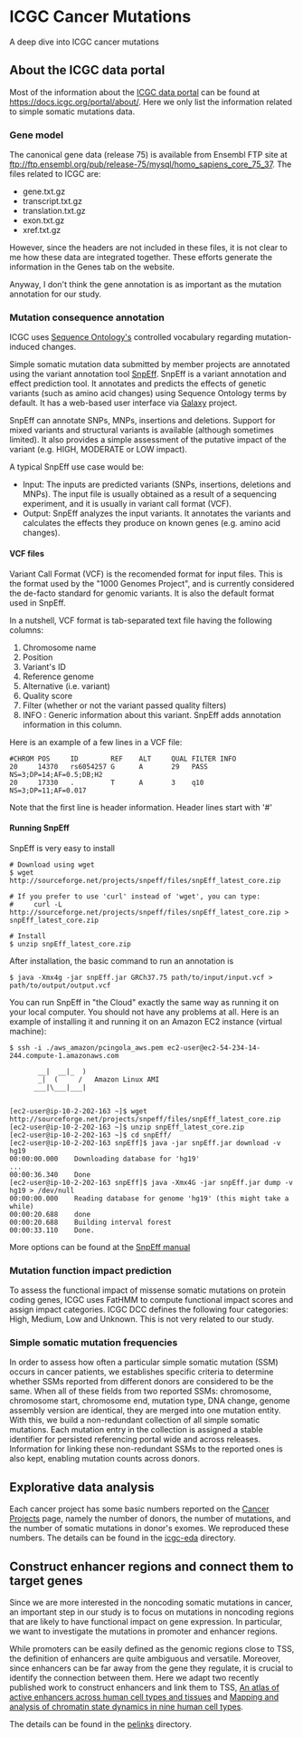 # ICGC Cancer Mutations
A deep dive into ICGC cancer mutations

## About the ICGC data portal
Most of the information about the [ICGC data portal](https://dcc.icgc.org) can be found at https://docs.icgc.org/portal/about/. Here we only list the information related to simple somatic mutations data. 

### Gene model
The canonical gene data (release 75) is available from Ensembl FTP site at ftp://ftp.ensembl.org/pub/release-75/mysql/homo_sapiens_core_75_37. The files related to ICGC are:

* gene.txt.gz
* transcript.txt.gz
* translation.txt.gz
* exon.txt.gz
* xref.txt.gz

However, since the headers are not included in these files, it is not clear to me how these data are integrated together. These efforts generate the information in the Genes tab on the website. 

Anyway, I don't think the gene annotation is as important as the mutation annotation for our study.

### Mutation consequence annotation
ICGC uses [Sequence Ontology's](www.sequenceontology.org) controlled vocabulary regarding mutation-induced changes. 

Simple somatic mutation data submitted by member projects are annotated using the variant annotation tool [SnpEff](http://snpeff.sourceforge.net/SnpEff.html). SnpEff is a variant annotation and effect prediction tool. It annotates and predicts the effects of genetic variants (such as amino acid changes) using Sequence Ontology terms by default. It has a web-based user interface via [Galaxy](https://usegalaxy.org) project.

SnpEff can annotate SNPs, MNPs, insertions and deletions. Support for mixed variants and structural variants is available (although sometimes limited). It also provides a simple assessment of the putative impact of the variant (e.g. HIGH, MODERATE or LOW impact).

A typical SnpEff use case would be:

* Input: The inputs are predicted variants (SNPs, insertions, deletions and MNPs). The input file is usually obtained as a result of a sequencing experiment, and it is usually in variant call format (VCF).
* Output: SnpEff analyzes the input variants. It annotates the variants and calculates the effects they produce on known genes (e.g. amino acid changes).

#### VCF files
Variant Call Format (VCF) is the recomended format for input files. This is the format used by the "1000 Genomes Project", and is currently considered the de-facto standard for genomic variants. It is also the default format used in SnpEff.

In a nutshell, VCF format is tab-separated text file having the following columns:

1. Chromosome name
2. Position
3. Variant's ID
4. Reference genome
5. Alternative (i.e. variant)
6. Quality score
7. Filter (whether or not the variant passed quality filters)
8. INFO : Generic information about this variant. SnpEff adds annotation information in this column.

Here is an example of a few lines in a VCF file:

```
#CHROM POS     ID        REF    ALT     QUAL FILTER INFO                    
20     14370   rs6054257 G      A       29   PASS   NS=3;DP=14;AF=0.5;DB;H2
20     17330   .         T      A       3    q10    NS=3;DP=11;AF=0.017   
```

Note that the first line is header information. Header lines start with '#'

#### Running SnpEff
SnpEff is very easy to install

```
# Download using wget
$ wget http://sourceforge.net/projects/snpeff/files/snpEff_latest_core.zip

# If you prefer to use 'curl' instead of 'wget', you can type:
#     curl -L http://sourceforge.net/projects/snpeff/files/snpEff_latest_core.zip > snpEff_latest_core.zip

# Install
$ unzip snpEff_latest_core.zip 
```

After installation, the basic command to run an annotation is 

```
$ java -Xmx4g -jar snpEff.jar GRCh37.75 path/to/input/input.vcf > path/to/output/output.vcf
```

You can run SnpEff in "the Cloud" exactly the same way as running it on your local computer. You should not have any problems at all.
Here is an example of installing it and running it on an Amazon EC2 instance (virtual machine):

```
$ ssh -i ./aws_amazon/pcingola_aws.pem ec2-user@ec2-54-234-14-244.compute-1.amazonaws.com

       __|  __|_  )
       _|  (     /   Amazon Linux AMI
      ___|\___|___|


[ec2-user@ip-10-2-202-163 ~]$ wget http://sourceforge.net/projects/snpeff/files/snpEff_latest_core.zip
[ec2-user@ip-10-2-202-163 ~]$ unzip snpEff_latest_core.zip
[ec2-user@ip-10-2-202-163 ~]$ cd snpEff/
[ec2-user@ip-10-2-202-163 snpEff]$ java -jar snpEff.jar download -v hg19
00:00:00.000    Downloading database for 'hg19'
...
00:00:36.340    Done
[ec2-user@ip-10-2-202-163 snpEff]$ java -Xmx4G -jar snpEff.jar dump -v hg19 > /dev/null
00:00:00.000    Reading database for genome 'hg19' (this might take a while)
00:00:20.688    done
00:00:20.688    Building interval forest
00:00:33.110    Done.
```
More options can be found at the [SnpEff manual](http://snpeff.sourceforge.net/SnpEff_manual.html)

### Mutation function impact prediction
To assess the functional impact of missense somatic mutations on protein coding genes, ICGC uses FatHMM to compute functional impact scores and assign impact categories. ICGC DCC defines the following four categories: High, Medium, Low and Unknown. This is not very related to our study.

### Simple somatic mutation frequencies
In order to assess how often a particular simple somatic mutation (SSM) occurs in cancer patients, we establishes specific criteria to determine whether SSMs reported from different donors are considered to be the same. When all of these fields from two reported SSMs: chromosome, chromosome start, chromosome end, mutation type, DNA change, genome assembly version are identical, they are merged into one mutation entity. With this, we build a non-redundant collection of all simple somatic mutations. Each mutation entry in the collection is assigned a stable identifier for persisted referencing portal wide and across releases. Information for linking these non-redundant SSMs to the reported ones is also kept, enabling mutation counts across donors.

## Explorative data analysis
Each cancer project has some basic numbers reported on the [Cancer Projects](https://dcc.icgc.org/projects) page, namely the number of donors, the number of mutations, and the number of somatic mutations in donor's exomes. We reproduced these numbers. The details can be found in the [icgc-eda](https://github.com/jz132/cancer-mutations/tree/master/icgc-eda) directory.

## Construct enhancer regions and connect them to target genes
Since we are more interested in the noncoding somatic mutations in cancer, an important step in our study is to focus on mutations in noncoding regions that are likely to have functional impact on gene expression. In particular, we want to investigate the mutations in promoter and enhancer regions.

While promoters can be easily defined as the genomic regions close to TSS, the definition of enhancers are quite ambiguous and versatile. Moreover, since enhancers can be far away from the gene they regulate, it is crucial to identify the connection between them. Here we adapt two recently published work to construct enhancers and link them to TSS, [An atlas of active enhancers across human cell types and tissues](https://www.nature.com/articles/nature12787) and [Mapping and analysis of chromatin state dynamics in nine human cell types](https://www.nature.com/articles/nature09906).

The details can be found in the [pelinks](https://github.com/jz132/cancer-mutations/tree/master/pelinks) directory.

